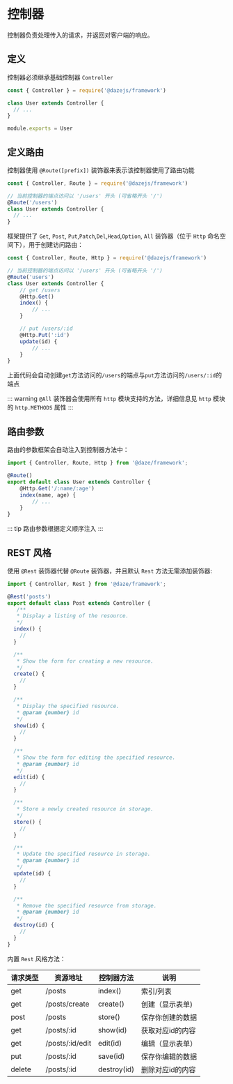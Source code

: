 # 控制器

控制器负责处理传入的请求，并返回对客户端的响应。

## 定义

控制器必须继承基础控制器 `Controller`

```js {3}
const { Controller } = require('@dazejs/framework')

class User extends Controller {
  // ...
}

module.exports = User
```

## 定义路由

控制器使用 `@Route([prefix])` 装饰器来表示该控制器使用了路由功能

```js
const { Controller, Route } = require('@dazejs/framework')

// 当前控制器的端点访问以 '/users' 开头 (可省略开头 '/')
@Route('/users')
class User extends Controller {
  // ...
}
```

框架提供了 `Get`, `Post`, `Put`,`Patch`,`Del`,`Head`,`Option`, `All` 装饰器（位于 `Http` 命名空间下），用于创建访问路由：

```js
const { Controller, Route, Http } = require('@dazejs/framework')

// 当前控制器的端点访问以 '/users' 开头 (可省略开头 '/')
@Route('users')
class User extends Controller {
    // get /users
    @Http.Get()
    index() {
        // ...
    }

    // put /users/:id
    @Http.Put(':id')
    update(id) {
        // ...
    }
}
```

上面代码会自动创建`get`方法访问的`/users`的端点与`put`方法访问的`/users/:id`的端点

::: warning
`@All` 装饰器会使用所有 `http` 模块支持的方法，详细信息见 `http` 模块的 `http.METHODS` 属性
:::

## 路由参数

路由的参数框架会自动注入到控制器方法中：

```ts
import { Controller, Route, Http } from '@daze/framework';

@Route()
export default class User extends Controller {
    @Http.Get('/:name/:age')
    index(name, age) {
        // ...
    }
}
```

::: tip
路由参数根据定义顺序注入
:::

## REST 风格

使用 `@Rest` 装饰器代替 `@Route` 装饰器，并且默认 `Rest` 方法无需添加装饰器:

```ts
import { Controller, Rest } from '@daze/framework';

@Rest('posts')
export default class Post extends Controller {
   /**
   * Display a listing of the resource.
   */
  index() {
    //
  }

  /**
   * Show the form for creating a new resource.
   */
  create() {
    //
  }

  /**
   * Display the specified resource.
   * @param {number} id
   */
  show(id) {
    //
  }

  /**
   * Show the form for editing the specified resource.
   * @param {number} id
   */
  edit(id) {
    //
  }

  /**
   * Store a newly created resource in storage.
   */
  store() {
    //
  }

  /**
   * Update the specified resource in storage.
   * @param {number} id
   */
  update(id) {
    //
  }

  /**
   * Remove the specified resource from storage.
   * @param {number} id
   */
  destroy(id) {
    //
  }
}
```

内置 `Rest` 风格方法：

| 请求类型 | 资源地址        | 控制器方法 | 说明             |
| -------- | --------------- | ---------- | ---------------- |
| get      | /posts          | index()      | 索引/列表        |
| get      | /posts/create   | create()     | 创建（显示表单)  |
| post     | /posts          | store()      | 保存你创建的数据 |
| get      | /posts/:id      | show(id)       | 获取对应id的内容 |
| get      | /posts/:id/edit | edit(id)       | 编辑（显示表单） |
| put      | /posts/:id      | save(id)       | 保存你编辑的数据 |
| delete   | /posts/:id      | destroy(id)    | 删除对应id的内容 |
<!-- 
## 内置属性

框架提供了控制器内置属性，用来强化控制器的功能, 我们可以用过控制器实例非常便捷的获取请求数据，操作响应等等：
```js
const { Controller, Http } = require('@dazejs/framework')

@Controller()
class User {
    @Http.Get(':id')
    show(id) {
        console.log(this.request) // 获取请求实例
        console.log(this.query) // 获取请求 query，同 this.request.query
        console.log(this.querystring) // 获取请求 querystring，同 this.request.querystring
        // 更多属性...
    }
}

module.exports = User
```
### **控制器提供了以下内置属性**

### `this.app`

框架 Application 对象实例

### `this.config`

配置对象

### `this.request`

请求对象

### `this.view(template [, vars])`

用来创建视图实例

### `this.render(template [, vars])`

渲染视图模板文件， 同 `this.view().render(template [, vars])`

### `this.assign(key, value)`

传递数据到视图模板，同 `this.view().assign(key, value)` -->
